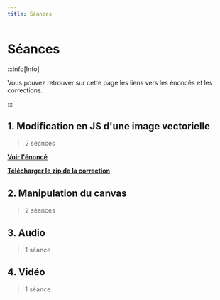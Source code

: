 ```yaml
---
title: Séances
---
```


# Séances

:::info[Info]

Vous pouvez retrouver sur cette page les liens vers les énoncés et les corrections.

:::

## 1. Modification en JS d'une image vectorielle

> 2 séances

**[Voir l'énoncé](https://docs.google.com/document/d/1BBS1kvZy8vODD7zE4PVbA3TN7a20k0B95Tq7Euc9UXE/edit?usp=sharing)**

**[Télécharger le zip de la correction](#)**

## 2. Manipulation du canvas

> 2 séances

<!---
**[Voir l'énoncé](#)**

**[Télécharger le zip de la correction](#)**
-->

## 3. Audio

> 1 séance

<!---
**[Voir l'énoncé](#)**

**[Télécharger le zip de la correction](#)**
-->

## 4. Vidéo

> 1 séance

<!---
**[Voir l'énoncé](#)**

**[Télécharger le zip de la correction](#)**
-->
